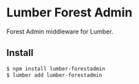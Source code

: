 # Lumber Forest Admin

Forest Admin middleware for Lumber.

## Install

```sh
$ npm install lumber-forestadmin
$ lumber add lumber-forestadmin
```
